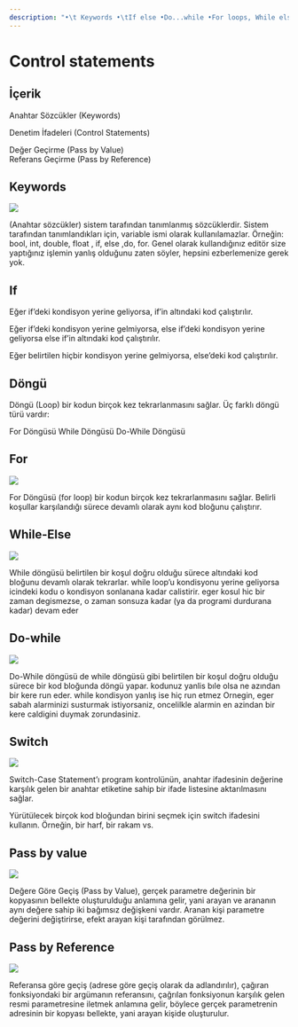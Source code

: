 ```yaml
---
description: "•\t Keywords •\tIf else •Do...while •For loops, While else"
---
```


# Control statements

## İçerik

Anahtar Sözcükler (Keywords)&#x20;

Denetim İfadeleri (Control Statements)&#x20;

Değer Geçirme (Pass by Value)\
Referans Geçirme (Pass by Reference)



## Keywords&#x20;

![](https://lh3.googleusercontent.com/rq0ttQR9AdzfdyOxW-2bQy7KAGzpulLCzlseaEj752kAE5GNUm\_cW5yR-gdravCpO1sztDkgHUqduShywZBRLgoiUeLHxRqhZrfG\_qunWnnXt6TkGR1jC2FeJqk55XLyTmseExblu2c)

(Anahtar sözcükler) sistem tarafından tanımlanmış sözcüklerdir. Sistem tarafından tanımlandıkları için, variable ismi olarak kullanılamazlar. Örneğin: bool, int, double, float , if, else ,do, for. Genel olarak kullandığınız editör size yaptığınız işlemin yanlış olduğunu zaten söyler, hepsini ezberlemenize gerek yok.



## If&#x20;

Eğer if’deki kondisyon yerine geliyorsa, if’in altındaki kod çalıştırılır.

Eğer if’deki kondisyon yerine gelmiyorsa, else if’deki kondisyon yerine geliyorsa else if’in altındaki kod çalıştırılır.

Eğer belirtilen hiçbir kondisyon yerine gelmiyorsa, else’deki kod çalıştırılır.

## Döngü

Döngü (Loop) bir kodun birçok kez tekrarlanmasını sağlar. Üç farklı döngü türü vardır:

For Döngüsü While Döngüsü Do-While Döngüsü



## For&#x20;

![](https://lh3.googleusercontent.com/JuZ-UchSRNYKbg7iTH0Bei6nHz6yW\_ESUoYn6dWpTLe4YfU6H0sW5twsnI1AmIOuSaSIYXi\_vvFmYHbXjxNy95R5O-6ppV1kxdJ9UKMBpe8XO73aLMW-zfWrL1\_K3EYrYv26Ip8lcfE)

For Döngüsü (for loop) bir kodun birçok kez tekrarlanmasını sağlar. Belirli koşullar karşılandığı sürece devamlı olarak aynı kod bloğunu çalıştırır.



## While-Else

![](https://lh3.googleusercontent.com/8d4Rnkb5hV6bVIYm\_cTGUBiC\_5Vfy1VFUP4fAEPetwszs8gR9cVbOXNZxtVxf4gONUToY2Qtn13gWXGb1FpqLlKppVHLr6qx8FvyJJmwIcjGVwYIfa2BfKBKwh-\_IeuVVT71\_kmZBdE)

While döngüsü belirtilen bir koşul doğru olduğu sürece altındaki kod bloğunu devamlı olarak tekrarlar. while loop’u kondisyonu yerine geliyorsa icindeki kodu o kondisyon sonlanana kadar calistirir. eger kosul hic bir zaman degismezse, o zaman sonsuza kadar (ya da programi durdurana kadar) devam eder

## Do-while&#x20;

![](https://lh5.googleusercontent.com/\_oCDaRdWTVU7JOunSkF6LWVNWfj\_H19Sc9DOXa7iKl5oatMtDMAygsEIjhgKUThYiO5C31k82tKrLIHQ0imxRI5CwQTo6YGSkRNo1SoJpEMMMXlfcCYt1MZeX1ZD5Wm8FW5UmptIxCc)

Do-While döngüsü de while döngüsü gibi belirtilen bir koşul doğru olduğu sürece bir kod bloğunda döngü yapar. kodunuz yanlis bıle olsa ne azından bir kere run eder. while kondisyon yanlış ise hiç run etmez Ornegin, eger sabah alarminizi susturmak istiyorsaniz, oncelilkle alarmin en azindan bir kere caldigini duymak zorundasiniz.



## Switch

![](https://lh3.googleusercontent.com/yC2fOikMAG6dx0UVMN5i0hWT2gCEotgZL-XUnzZAiCJneVMOwrEhXvwwk5JowhLQZE10c0VkvHaLTZoK89zb50bImqoNvCHcAZzEUEmwY\_SjItP9dulRF06u7SS0Q6A0mpzOOryHbXY)

Switch-Case Statement’ı program kontrolünün, anahtar ifadesinin değerine karşılık gelen bir anahtar etiketine sahip bir ifade listesine aktarılmasını sağlar.

Yürütülecek birçok kod bloğundan birini seçmek için switch ifadesini kullanın. Örneğin, bir harf, bir rakam vs.



## Pass by value&#x20;

![](https://lh3.googleusercontent.com/RbOiZyhDBZ4XnNFuoGRrSEXb-yZhxys1opuajDKjwvdUPmZN8Bc1MiNEmftZaskmDSsFD7QjKS7cl6ZuFDWVFASzZO36zrXiuBPhn\_RFVkBGL\_pZr44b6lzZPBt8rCLeBYM-d9yX\_MQ)

Değere Göre Geçiş (Pass by Value), gerçek parametre değerinin bir kopyasının bellekte oluşturulduğu anlamına gelir, yani arayan ve arananın aynı değere sahip iki bağımsız değişkeni vardır. Aranan kişi parametre değerini değiştirirse, efekt arayan kişi tarafından görülmez.



## Pass by Reference

![](https://lh5.googleusercontent.com/tB0kh6h\_SBhYSa226\_Kw7XZvNFDBkfzQCKeakoQs-\_pYgL5XntrElNbqPVkfUD\_bRT4r76WFZ9bHQ8uFghpy9N49vOfrAS8QsAIqmPZY6\_bS4u1Zmgr2kmhb081RMd1IYNgeLyhCnQw)

Referansa göre geçiş (adrese göre geçiş olarak da adlandırılır), çağıran fonksiyondaki bir argümanın referansını, çağrılan fonksiyonun karşılık gelen resmi parametresine iletmek anlamına gelir, böylece gerçek parametrenin adresinin bir kopyası bellekte, yani arayan kişide oluşturulur.
